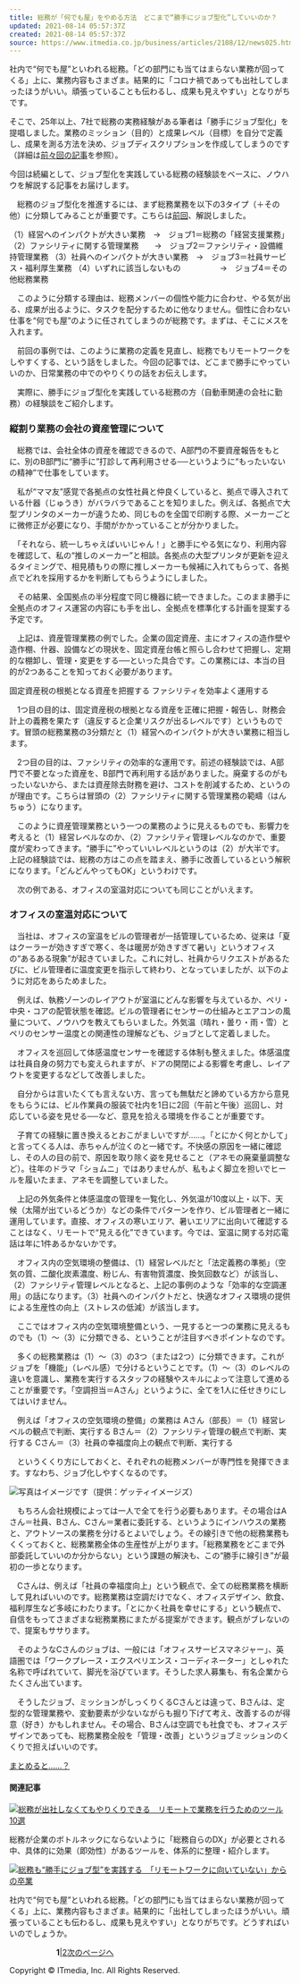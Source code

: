 ```yaml
---
title: 総務が「何でも屋」をやめる方法　どこまで“勝手にジョブ型化”していいのか？
updated: 2021-08-14 05:57:37Z
created: 2021-08-14 05:57:37Z
source: https://www.itmedia.co.jp/business/articles/2108/12/news025.html
---
```


社内で“何でも屋”といわれる総務。「どの部門にも当てはまらない業務が回ってくる」上に、業務内容もさまざま。結果的に「コロナ禍であっても出社してしまったほうがいい。頑張っていることも伝わるし、成果も見えやすい」となりがちです。

そこで、25年以上、7社で総務の実務経験がある筆者は「勝手にジョブ型化」を提唱しました。業務のミッション（目的）と成果レベル（目標）を自分で定義し、成果を測る方法を決め、ジョブディスクリプションを作成してしまうのです（詳細は[前々回の記事](https://www.itmedia.co.jp/business/articles/2106/07/news022.html)を参照）。

今回は続編として、ジョブ型化を実践している総務の経験談をベースに、ノウハウを解説する記事をお届けします。

　総務のジョブ型化を推進するには、まず総務業務を以下の3タイプ（＋その他）に分類してみることが重要です。こちらは[前回](https://www.itmedia.co.jp/business/articles/2107/08/news018.html)、解説しました。

（1）経営へのインパクトが大きい業務　→　ジョブ1＝総務の「経営支援業務」
（2）ファシリティに関する管理業務　　→　ジョブ2＝ファシリティ・設備維持管理業務
（3）社員へのインパクトが大きい業務　→　ジョブ3＝社員サービス・福利厚生業務
（4）いずれに該当しないもの　　　　　→　ジョブ4＝その他総務業務

　このように分類する理由は、総務メンバーの個性や能力に合わせ、やる気が出る、成果が出るように、タスクを配分するために他なりません。個性に合わない仕事を“何でも屋”のように任されてしまうのが総務です。まずは、そこにメスを入れます。

　前回の事例では、このように業務の定義を見直し、総務でもリモートワークをしやすくする、という話をしました。今回の記事では、どこまで勝手にやっていいのか、日常業務の中でのやりくりの話をお伝えします。

　実際に、勝手にジョブ型化を実践している総務の方（自動車関連の会社に勤務）の経験談をご紹介します。

### 縦割り業務の会社の資産管理について

　総務では、会社全体の資産を確認できるので、A部門の不要資産報告をもとに、別のB部門に“勝手に”打診して再利用させる──というように“もったいないの精神”で仕事をしています。

　私が“ママ友”感覚で各拠点の女性社員と仲良くしていると、拠点で導入されている什器（じゅうき）がバラバラであることを知りました。例えば、各拠点で大型プリンタのメーカーが違うため、同じものを全国で印刷する際、メーカーごとに微修正が必要になり、手間がかかっていることが分かりました。

　「それなら、統一しちゃえばいいじゃん！」と勝手にやる気になり、利用内容を確認して、私の“推しのメーカー”と相談。各拠点の大型プリンタが更新を迎えるタイミングで、相見積もりの際に推しメーカーも候補に入れてもらって、各拠点でどれを採用するかを判断してもらうようにしました。

　その結果、全国拠点の半分程度で同じ機器に統一できました。このまま勝手に全拠点のオフィス運営の内容にも手を出し、全拠点を標準化する計画を提案する予定です。

　上記は、資産管理業務の例でした。企業の固定資産、主にオフィスの造作壁や造作棚、什器、設備などの現状を、固定資産台帳と照らし合わせて把握し、定期的な棚卸し、管理・変更をする──といった具合です。この業務には、本当の目的が2つあることを知っておく必要があります。

固定資産税の根拠となる資産を把握する
ファシリティを効率よく運用する

　1つ目の目的は、固定資産税の根拠となる資産を正確に把握・報告し、財務会計上の義務を果たす（違反すると企業リスクが出るレベルです）というものです。冒頭の総務業務の3分類だと（1）経営へのインパクトが大きい業務に相当します。

　2つ目の目的は、ファシリティの効率的な運用です。前述の経験談では、A部門で不要となった資産を、B部門で再利用する話がありました。廃棄するのがもったいないから、または資産除去財務を避け、コストを削減するため、というのが理由です。こちらは冒頭の（2）ファシリティに関する管理業務の範疇（はんちゅう）になります。

　このように資産管理業務という一つの業務のように見えるものでも、影響力を考えると（1）経営レベルなのか、（2）ファシリティ管理レベルなのかで、重要度が変わってきます。“勝手に”やっていいレベルというのは（2）が大半です。上記の経験談では、総務の方はこの点を踏まえ、勝手に改善しているという解釈になります。「どんどんやってもOK」というわけです。

　次の例である、オフィスの室温対応についても同じことがいえます。

### オフィスの室温対応について

　当社は、オフィスの室温をビルの管理者が一括管理しているため、従来は「夏はクーラーが効きすぎで寒く、冬は暖房が効きすぎて暑い」というオフィスの“あるある現象”が起きていました。これに対し、社員からリクエストがあるたびに、ビル管理者に温度変更を指示して終わり、となっていましたが、以下のように対応をあらためました。

　例えば、執務ゾーンのレイアウトが室温にどんな影響を与えているか、ペリ・中央・コアの配管状態を確認。ビルの管理者にセンサーの仕組みとエアコンの風量について、ノウハウを教えてもらいました。外気温（晴れ・曇り・雨・雪）とペリのセンサー温度との関連性の理解なども、ジョブとして定着しました。

　オフィスを巡回して体感温度センサーを確認する体制も整えました。体感温度は社員自身の努力でも変えられますが、ドアの開閉による影響を考慮し、レイアウトを変更するなどして改善しました。

　自分からは言いたくても言えない方、言っても無駄だと諦めている方から意見をもらうには、ビル作業員の服装で社内を1日に2回（午前と午後）巡回し、対応している姿を見せる──など、意見を拾える環境を作ることが重要です。

　子育ての経験に置き換えるとおこがましいですが……。「とにかく何とかして」と言ってくる人は、赤ちゃんが泣くのと一緒です。不快感の原因を一緒に確認し、その人の目の前で、原因を取り除く姿を見せること（アネモの廃棄量調整など）。往年のドラマ「ショムニ」ではありませんが、私もよく脚立を担いでヒールを履いたまま、アネモを調整していました。

　上記の外気条件と体感温度の管理を一覧化し、外気温が10度以上・以下、天候（太陽が出ているどうか）などの条件でパターンを作り、ビル管理者と一緒に運用しています。直接、オフィスの寒いエリア、暑いエリアに出向いて確認することはなく、リモートで“見える化”できています。今では、室温に関する対応電話は年に1件あるかないかです。

　オフィス内の空気環境の整備は、（1）経営レベルだと「法定義務の準拠」（空気の質、二酸化炭素濃度、粉じん、有害物質濃度、換気回数など）が該当し、（2）ファシリティ管理レベルとなると、上記の事例のような「効率的な空調運用」の話になります。（3）社員へのインパクトだと、快適なオフィス環境の提供による生産性の向上（ストレスの低減）が該当します。

　ここではオフィス内の空気環境整備という、一見すると一つの業務に見えるものでも（1）〜（3）に分類できる、ということが注目すべきポイントなのです。

　多くの総務業務は（1）〜（3）の3つ（または2つ）に分類できます。これがジョブを「機能」（レベル感）で分けるということです。（1）〜（3）のレベルの違いを意識し、業務を実行するスタッフの経験やスキルによって注意して進めることが重要です。「空調担当＝Aさん」というように、全てを1人に任せきりにしてはいけません。

　例えば「オフィスの空気環境の整備」の業務は
Aさん（部長）＝（1）経営レベルの観点で判断、実行する
Bさん＝（2）ファシリティ管理の観点で判断、実行する
Cさん＝（3）社員の幸福度向上の観点で判断、実行する

　というくくり方にしておくと、それぞれの総務メンバーが専門性を発揮できます。すなわち、ジョブ化しやすくなるのです。

[![](https://image.itmedia.co.jp/business/articles/2108/12/kf_soumu_job_01.jpg)](https://image.itmedia.co.jp/l/im/business/articles/2108/12/l_kf_soumu_job_01.jpg)写真はイメージです（提供：ゲッティイメージズ）

　もちろん会社規模によっては一人で全てを行う必要もあります。その場合はAさん＝社員、Bさん、Cさん＝業者に委託する、というようにインハウスの業務と、アウトソースの業務を分けるとよいでしょう。その線引きで他の総務業務もくくっておくと、総務業務全体の生産性が上がります。「総務業務をどこまで外部委託していいのか分からない」という課題の解決も、この“勝手に線引き”が最初の一歩となります。

　Cさんは、例えば「社員の幸福度向上」という観点で、全ての総務業務を横断して見ればいいのです。総務業務は空調だけでなく、オフィスデザイン、飲食、福利厚生など多岐にわたります。「とにかく社員を幸せにする」という観点で、自信をもってさまざまな総務業務にまたがる提案ができます。観点がブレないので、提案もササります。

　そのようなCさんのジョブは、一般には「オフィスサービスマネジャー」、英語圏では「ワークプレース・エクスペリエンス・コーディネーター」としゃれた名称で呼ばれていて、脚光を浴びています。そうした求人募集も、有名企業からたくさん出ています。

　そうしたジョブ、ミッションがしっくりくるCさんとは違って、Bさんは、定型的な管理業務や、変動要素が少ないながらも掘り下げて考え、改善するのが得意（好き）かもしれません。その場合、Bさんは空調でも社食でも、オフィスデザインであっても、総務業務全般を「管理・改善」というジョブミッションのくくりで担えばいいのです。

[まとめると……？](https://www.itmedia.co.jp/business/articles/2108/12/news025_2.html)

#### 関連記事

[![](https://image.itmedia.co.jp/business/articles/2103/11/news011.jpg)総務が出社しなくてもやりくりできる　リモートで業務を行うためのツール10選](https://www.itmedia.co.jp/business/articles/2103/11/news011.html)

総務が企業のボトルネックにならないように「総務自らのDX」が必要とされる中、具体的に効果（即効性）があるツールを、体系的に整理・紹介します。

[![](https://image.itmedia.co.jp/business/articles/2106/07/news022.jpg)総務も“勝手にジョブ型”を実践する　「リモートワークに向いていない」からの卒業](https://www.itmedia.co.jp/business/articles/2106/07/news022.html)

社内で“何でも屋”といわれる総務。「どの部門にも当てはまらない業務が回ってくる」上に、業務内容もさまざま。結果的に「出社してしまったほうがいい。頑張っていることも伝わるし、成果も見えやすい」となりがちです。どうすればいいのでしょうか。

　　　　　　**1**|[2](https://www.itmedia.co.jp/business/articles/2108/12/news025_2.html)[次のページへ](https://www.itmedia.co.jp/business/articles/2108/12/news025_2.html)

Copyright © ITmedia, Inc. All Rights Reserved.